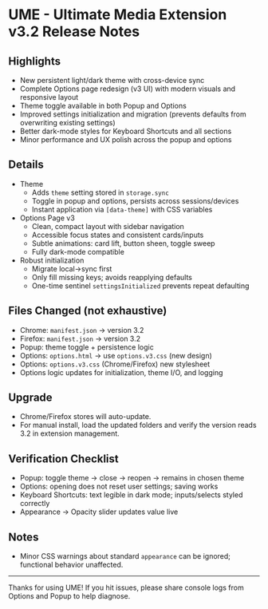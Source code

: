 # UME - Ultimate Media Extension v3.2 Release Notes

## Highlights
- New persistent light/dark theme with cross-device sync
- Complete Options page redesign (v3 UI) with modern visuals and responsive layout
- Theme toggle available in both Popup and Options
- Improved settings initialization and migration (prevents defaults from overwriting existing settings)
- Better dark-mode styles for Keyboard Shortcuts and all sections
- Minor performance and UX polish across the popup and options

## Details
- Theme
  - Adds `theme` setting stored in `storage.sync`
  - Toggle in popup and options, persists across sessions/devices
  - Instant application via `[data-theme]` with CSS variables
- Options Page v3
  - Clean, compact layout with sidebar navigation
  - Accessible focus states and consistent cards/inputs
  - Subtle animations: card lift, button sheen, toggle sweep
  - Fully dark-mode compatible
- Robust initialization
  - Migrate local→sync first
  - Only fill missing keys; avoids reapplying defaults
  - One-time sentinel `settingsInitialized` prevents repeat defaulting

## Files Changed (not exhaustive)
- Chrome: `manifest.json` → version 3.2
- Firefox: `manifest.json` → version 3.2
- Popup: theme toggle + persistence logic
- Options: `options.html` → use `options.v3.css` (new design)
- Options: `options.v3.css` (Chrome/Firefox) new stylesheet
- Options logic updates for initialization, theme I/O, and logging

## Upgrade
- Chrome/Firefox stores will auto-update.
- For manual install, load the updated folders and verify the version reads 3.2 in extension management.

## Verification Checklist
- Popup: toggle theme → close → reopen → remains in chosen theme
- Options: opening does not reset user settings; saving works
- Keyboard Shortcuts: text legible in dark mode; inputs/selects styled correctly
- Appearance → Opacity slider updates value live

## Notes
- Minor CSS warnings about standard `appearance` can be ignored; functional behavior unaffected.

---
Thanks for using UME! If you hit issues, please share console logs from Options and Popup to help diagnose.


